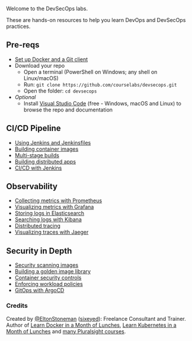 Welcome to the DevSecOps labs.

These are hands-on resources to help you learn DevOps and DevSecOps practices.

## Pre-reqs

 - [Set up Docker and a Git client](setup/README.md) 
 - Download your repo
    - Open a terminal (PowerShell on Windows; any shell on Linux/macOS) 
    - Run: `git clone https://github.com/courselabs/devsecops.git`
    - Open the folder: `cd devsecops`
- _Optional_
    -   Install [Visual Studio Code](https://code.visualstudio.com) (free - Windows, macOS and Linux) to browse the repo and documentation

## CI/CD Pipeline

- [Using Jenkins and Jenkinsfiles](labs/jenkins/README.md)
- [Building container images](labs/images/README.md)
- [Multi-stage builds](labs/multi-stage/README.md)
- [Building distributed apps](labs/compose-build/README.md)
- [CI/CD with Jenkins](labs/jenkins-pipeline/README.md)

## Observability

- [Collecting metrics with Prometheus](./labs/prometheus/README.md)
- [Visualizing metrics with Grafana](./labs/grafana/README.md)
- [Storing logs in Elasticsearch](./labs/elasticsearch/README.md)
- [Searching logs with Kibana](./labs/kibana/README.md)
- [Distributed tracing](./labs/tracing/README.md) 
- [Visualizing traces with Jaeger](./labs/jaeger/README.md)

## Security in Depth

- [Security scanning images](./labs/image-scanning/README.md)
- [Building a golden image library](./labs/golden-images/README.md)
- [Container security controls](./labs/container-security/README.md)
- [Enforcing workload policies](./labs/admission/README.md)
- [GitOps with ArgoCD](./labs/argo/README.md)

### Credits

Created by [@EltonStoneman](https://twitter.com/EltonStoneman) ([sixeyed](https://github.com/sixeyed)): Freelance Consultant and Trainer. Author of [Learn Docker in a Month of Lunches](https://www.manning.com/books/learn-docker-in-a-month-of-lunches), [Learn Kubernetes in a Month of Lunches](https://www.manning.com/books/learn-kubernetes-in-a-month-of-lunches) and [many Pluralsight courses](https://pluralsight.pxf.io/c/1197078/424552/7490?u=https%3A%2F%2Fwww.pluralsight.com%2Fauthors%2Felton-stoneman).

  

